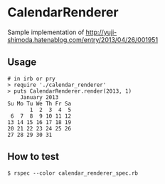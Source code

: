 # CalendarRenderer

Sample implementation of http://yuji-shimoda.hatenablog.com/entry/2013/04/26/001951

## Usage

````
# in irb or pry
> require './calendar_renderer'
> puts CalendarRenderer.render(2013, 1)
    January 2013
Su Mo Tu We Th Fr Sa
       1  2  3  4  5
 6  7  8  9 10 11 12
13 14 15 16 17 18 19
20 21 22 23 24 25 26
27 28 29 30 31
````

## How to test

````
$ rspec --color calendar_renderer_spec.rb
````
